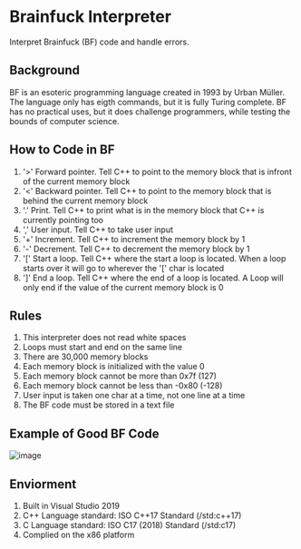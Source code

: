 <!DOCTYPEhtml>
  <html>
    <body>

<h1>Brainfuck Interpreter</h1>
<p>Interpret Brainfuck (BF) code and handle errors.</p>

<h2>Background</h2>
<p>BF is an esoteric programming language created in 1993 by Urban Müller. The language only has eigth commands, but it is fully Turing complete. BF has no practical uses, but it does challenge programmers, while testing the bounds of computer science.</p>

<h2>How to Code in BF</h2>
<ol>
  <li>'>' Forward pointer. Tell C++ to point to the memory block that is infront of the current memory block</li>
  <li>'<' Backward pointer. Tell C++ to point to the memory block that is behind the current memory block</li>
  <li>'.' Print. Tell C++ to print what is in the memory block that C++ is currently pointing too</li>
  <li>',' User input. Tell C++ to take user input</li>
  <li>'+' Increment. Tell C++ to increment the memory block by 1</li>
  <li>'-' Decrement. Tell C++ to decrement the memory block by 1</li>
  <li>'[' Start a loop. Tell C++ where the start a loop is located. When a loop starts over it will go to wherever the '[' char is located</li>
  <li>']' End a loop. Tell C++ where the end of a loop is located. A Loop will only end if the value of the current memory block is 0</li>
</ol>

<h2>Rules</h2>
<ol>
  <li>This interpreter does not read white spaces</li>
  <li>Loops must start and end on the same line</li>
  <li>There are 30,000 memory blocks</li>
  <li>Each memory block is initialized with the value 0</li>
  <li>Each memory block cannot be more than 0x7f (127)</li>
  <li>Each memory block cannot be less than -0x80 (-128)</li>
  <li>User input is taken one char at a time, not one line at a time</li>
  <li>The BF code must be stored in a text file</li>
</ol>

<h2>Example of Good BF Code</h2>

![image](https://user-images.githubusercontent.com/42715109/118883792-a7e70200-b8c3-11eb-89d8-3c10fd140bf3.png)

<h2>Enviorment</h2>
<ol>
  <li>Built in Visual Studio 2019</li>
  <li>C++ Language standard: ISO C++17 Standard (/std:c++17)</li>
  <li>C Language standard: ISO C17 (2018) Standard (/std:c17)</li>
  <li>Complied on the x86 platform</li> 
</ol>

  </body>
</html>

